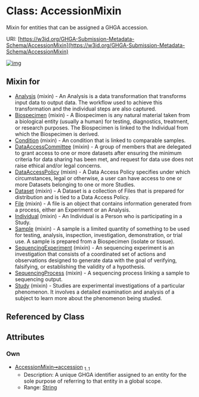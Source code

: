 
# Class: AccessionMixin


Mixin for entities that can be assigned a GHGA accession.

URI: [https://w3id.org/GHGA-Submission-Metadata-Schema/AccessionMixin](https://w3id.org/GHGA-Submission-Metadata-Schema/AccessionMixin)


[![img](https://yuml.me/diagram/nofunky;dir:TB/class/[Study]uses%20-.->[AccessionMixin&#124;accession:string],[SequencingProcess]uses%20-.->[AccessionMixin],[SequencingExperiment]uses%20-.->[AccessionMixin],[Sample]uses%20-.->[AccessionMixin],[Individual]uses%20-.->[AccessionMixin],[File]uses%20-.->[AccessionMixin],[Dataset]uses%20-.->[AccessionMixin],[DataAccessPolicy]uses%20-.->[AccessionMixin],[DataAccessCommittee]uses%20-.->[AccessionMixin],[Condition]uses%20-.->[AccessionMixin],[Biospecimen]uses%20-.->[AccessionMixin],[Analysis]uses%20-.->[AccessionMixin],[Study],[SequencingProcess],[SequencingExperiment],[Sample],[Individual],[File],[Dataset],[DataAccessPolicy],[DataAccessCommittee],[Condition],[Biospecimen],[Analysis])](https://yuml.me/diagram/nofunky;dir:TB/class/[Study]uses%20-.->[AccessionMixin&#124;accession:string],[SequencingProcess]uses%20-.->[AccessionMixin],[SequencingExperiment]uses%20-.->[AccessionMixin],[Sample]uses%20-.->[AccessionMixin],[Individual]uses%20-.->[AccessionMixin],[File]uses%20-.->[AccessionMixin],[Dataset]uses%20-.->[AccessionMixin],[DataAccessPolicy]uses%20-.->[AccessionMixin],[DataAccessCommittee]uses%20-.->[AccessionMixin],[Condition]uses%20-.->[AccessionMixin],[Biospecimen]uses%20-.->[AccessionMixin],[Analysis]uses%20-.->[AccessionMixin],[Study],[SequencingProcess],[SequencingExperiment],[Sample],[Individual],[File],[Dataset],[DataAccessPolicy],[DataAccessCommittee],[Condition],[Biospecimen],[Analysis])

## Mixin for

 * [Analysis](Analysis.md) (mixin)  - An Analysis is a data transformation that transforms input data to output data. The workflow used to achieve this transformation and the individual steps are also captured.
 * [Biospecimen](Biospecimen.md) (mixin)  - A Biospecimen is any natural material taken from a biological entity (usually a human) for testing, diagnostics, treatment, or research purposes. The Biospecimen is linked to the Individual from which the Biospecimen is derived.
 * [Condition](Condition.md) (mixin)  - An condition that is linked to comparable samples.
 * [DataAccessCommittee](DataAccessCommittee.md) (mixin)  - A group of members that are delegated to grant access to one or more datasets after ensuring the minimum criteria for data sharing has been met, and request for data use does not raise ethical and/or legal concerns.
 * [DataAccessPolicy](DataAccessPolicy.md) (mixin)  - A Data Access Policy specifies under which circumstances, legal or otherwise, a user can have access to one or more Datasets belonging to one or more Studies.
 * [Dataset](Dataset.md) (mixin)  - A Dataset is a collection of Files that is prepared for distribution and is tied to a Data Access Policy.
 * [File](File.md) (mixin)  - A file is an object that contains information generated from a process, either an Experiment or an Analysis.
 * [Individual](Individual.md) (mixin)  - An Individual is a Person who is participating in a Study.
 * [Sample](Sample.md) (mixin)  - A sample is a limited quantity of something to be used for testing, analysis, inspection, investigation, demonstration, or trial use. A sample is prepared from a Biospecimen (isolate or tissue).
 * [SequencingExperiment](SequencingExperiment.md) (mixin)  - An sequencing experiment is an investigation that consists of a coordinated set of actions and observations designed to generate data with the goal of verifying, falsifying, or establishing the validity of a hypothesis.
 * [SequencingProcess](SequencingProcess.md) (mixin)  - A sequencing process linking a sample to sequencing output.
 * [Study](Study.md) (mixin)  - Studies are experimental investigations of a particular phenomenon. It involves a detailed examination and analysis of a subject to learn more about the phenomenon being studied.

## Referenced by Class


## Attributes


### Own

 * [AccessionMixin➞accession](AccessionMixin_accession.md)  <sub>1..1</sub>
     * Description: A unique GHGA identifier assigned to an entity for the sole purpose of referring to that entity in a global scope.
     * Range: [String](types/String.md)
